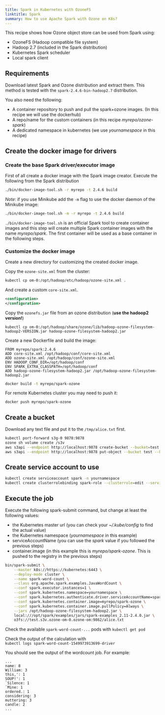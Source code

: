 ```yaml
---
title: Spark in Kubernetes with OzoneFS
linktitle: Spark
summary: How to use Apache Spark with Ozone on K8s?
---
```

<!---
  Licensed to the Apache Software Foundation (ASF) under one or more
  contributor license agreements.  See the NOTICE file distributed with
  this work for additional information regarding copyright ownership.
  The ASF licenses this file to You under the Apache License, Version 2.0
  (the "License"); you may not use this file except in compliance with
  the License.  You may obtain a copy of the License at

      http://www.apache.org/licenses/LICENSE-2.0

  Unless required by applicable law or agreed to in writing, software
  distributed under the License is distributed on an "AS IS" BASIS,
  WITHOUT WARRANTIES OR CONDITIONS OF ANY KIND, either express or implied.
  See the License for the specific language governing permissions and
  limitations under the License.
-->

This recipe shows how Ozone object store can be used from Spark using:

 - OzoneFS (Hadoop compatible file system)
 - Hadoop 2.7 (included in the Spark distribution)
 - Kubernetes Spark scheduler
 - Local spark client


## Requirements

Download latest Spark and Ozone distribution and extract them. This method is
tested with the `spark-2.4.6-bin-hadoop2.7` distribution.

You also need the following:

 * A container repository to push and pull the spark+ozone images. (In this recipe we will use the dockerhub)
 * A repo/name for the custom containers (in this recipe _myrepo/ozone-spark_)
 * A dedicated namespace in kubernetes (we use _yournamespace_ in this recipe)

## Create the docker image for drivers

### Create the base Spark driver/executor image

First of all create a docker image with the Spark image creator.
Execute the following from the Spark distribution

```bash
./bin/docker-image-tool.sh -r myrepo -t 2.4.6 build
```

_Note_: if you use Minikube add the `-m` flag to use the docker daemon of the Minikube image:

```bash
./bin/docker-image-tool.sh -m -r myrepo -t 2.4.6 build
```

`./bin/docker-image-tool.sh` is an official Spark tool to create container images and this step will create multiple Spark container images with the name _myrepo/spark_. The first container will be used as a base container in the following steps.

### Customize the docker image

Create a new directory for customizing the created docker image.

Copy the `ozone-site.xml` from the cluster:

```bash
kubectl cp om-0:/opt/hadoop/etc/hadoop/ozone-site.xml .
```

And create a custom `core-site.xml`.

```xml
<configuration>
</configuration>
```

Copy the `ozonefs.jar` file from an ozone distribution (__use the hadoop2 version!__)

```
kubectl cp om-0:/opt/hadoop/share/ozone/lib/hadoop-ozone-filesystem-hadoop2-VERSION.jar hadoop-ozone-filesystem-hadoop2.jar
```


Create a new Dockerfile and build the image:
```
FROM myrepo/spark:2.4.6
ADD core-site.xml /opt/hadoop/conf/core-site.xml
ADD ozone-site.xml /opt/hadoop/conf/ozone-site.xml
ENV HADOOP_CONF_DIR=/opt/hadoop/conf
ENV SPARK_EXTRA_CLASSPATH=/opt/hadoop/conf
ADD hadoop-ozone-filesystem-hadoop2.jar /opt/hadoop-ozone-filesystem-hadoop2.jar
```

```bash
docker build -t myrepo/spark-ozone
```

For remote Kubernetes cluster you may need to push it:

```bash
docker push myrepo/spark-ozone
```

## Create a bucket

Download any text file and put it to the `/tmp/alice.txt` first.

```bash
kubectl port-forward s3g-0 9878:9878
ozone sh volume create /s3v
aws s3api --endpoint http://localhost:9878 create-bucket --bucket=test
aws s3api --endpoint http://localhost:9878 put-object --bucket test --key alice.txt --body /tmp/alice.txt
```

## Create service account to use

```bash
kubectl create serviceaccount spark -n yournamespace
kubectl create clusterrolebinding spark-role --clusterrole=edit --serviceaccount=yournamespace:spark --namespace=yournamespace
```
## Execute the job

Execute the following spark-submit command, but change at least the following values:

 * the Kubernetes master url (you can check your _~/.kube/config_ to find the actual value)
 * the Kubernetes namespace (_yournamespace_ in this example)
 * serviceAccountName (you can use the _spark_ value if you followed the previous steps)
 * container.image (in this example this is _myrepo/spark-ozone_. This is pushed to the registry in the previous steps)

```bash
bin/spark-submit \
    --master k8s://https://kubernetes:6443 \
    --deploy-mode cluster \
    --name spark-word-count \
    --class org.apache.spark.examples.JavaWordCount \
    --conf spark.executor.instances=1 \
    --conf spark.kubernetes.namespace=yournamespace \
    --conf spark.kubernetes.authenticate.driver.serviceAccountName=spark \
    --conf spark.kubernetes.container.image=myrepo/spark-ozone \
    --conf spark.kubernetes.container.image.pullPolicy=Always \
    --jars /opt/hadoop-ozone-filesystem-hadoop2.jar \
    local:///opt/spark/examples/jars/spark-examples_2.11-2.4.0.jar \
    o3fs://test.s3v.ozone-om-0.ozone-om:9862/alice.txt
```

Check the available `spark-word-count-...` pods with `kubectl get pod`

Check the output of the calculation with \
`kubectl logs spark-word-count-1549973913699-driver`

You should see the output of the wordcount job. For example:

```
...
name: 8
William: 3
this,': 1
SOUP!': 1
`Silence: 1
`Mine: 1
ordered.: 1
considering: 3
muttering: 3
candle: 2
...
```
